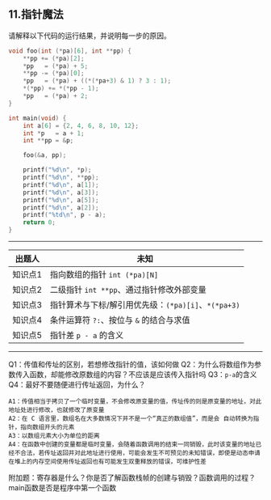 ## 11.指针魔法
请解释以下代码的运行结果，并说明每一步的原因。

```c
void foo(int (*pa)[6], int **pp) {
    **pp += (*pa)[2];           
    *pp   = (*pa) + 5;          
    **pp -= (*pa)[0];           
    *pp   = (*pa) + ((*(*pa+3) & 1) ? 3 : 1);
    *(*pp) += *(*pp - 1);       
    *pp   = (*pa) + 2;          
}

int main(void) {
    int a[6] = {2, 4, 6, 8, 10, 12};
    int *p   = a + 1;   
    int **pp = &p;

    foo(&a, pp);

    printf("%d\n", *p);
    printf("%d\n", **pp);
    printf("%d\n", a[1]);
    printf("%d\n", a[3]);
    printf("%d\n", a[5]);
    printf("%d\n", a[2]);
    printf("%td\n", p - a);
    return 0;
}
```
---
| **出题人** | **未知**                                |
| ------- | ------------------------------------- |
| 知识点1    | 指向数组的指针 `int (*pa)[N]`           |
| 知识点2    | 二级指针 `int **pp`、通过指针修改外部变量            |
| 知识点3    | 指针算术与下标/解引用优先级：`(*pa)[i]`、`*(*pa+3)`  |
| 知识点4    | 条件运算符 `?:`、按位与 `&` 的结合与求值             |
| 知识点5    | 指针差 `p - a` 的含义 |
---
Q1：传值和传址的区别，若想修改指针的值，该如何做
Q2：为什么将数组作为参数传入函数，却能修改原数组的内容？不应该是应该传入指针吗
Q3：`p-a`的含义
Q4：最好不要随便进行传址返回，为什么？
```
A1：传值相当于拷贝了一个临时变量，不会修改原变量的值，传址传的则是原变量的地址，对此地址处进行修改，也就修改了原变量
A2：在 C 语言里，数组名在大多数情况下并不是一个“真正的数组值”，而是会 自动转换为指针，指向数组开头的元素
A3：以数组元素大小为单位的距离
A4：在函数中创建的变量都是临时变量，会随着函数调用的结束一同销毁，此时该变量的地址已经不合法，若传址返回并对此地址进行使用，可能会发生不可预见的未知错误，即使是动态申请在堆上的内存空间使用传址返回也有可能发生双重释放的错误，可维护性差
```
附加题：寄存器是什么？你是否了解函数栈帧的创建与销毁？函数调用的过程？main函数是否是程序中第一个函数
